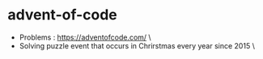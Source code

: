 # advent-of-code
- Problems : https://adventofcode.com/ \\
- Solving puzzle event that occurs in Chrirstmas every year since 2015 \\

